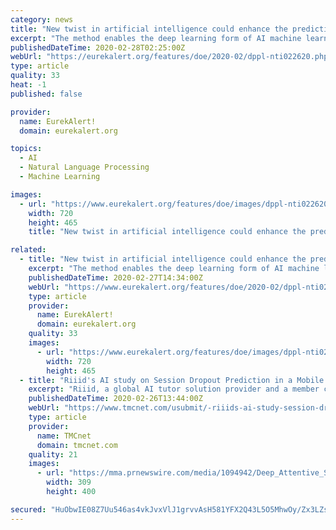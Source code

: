 ```yaml
---
category: news
title: "New twist in artificial intelligence could enhance the prediction of fusion disruptions"
excerpt: "The method enables the deep learning form of AI machine learning to predict disruptions directly from raw ... These outcomes can be anything from language translation, to facial recognition, to disruptions of fusion plasma. Learning kicks in through \"back-propagation\" when predictions go awry. \"The error is fed back through the layers to ..."
publishedDateTime: 2020-02-28T02:25:00Z
webUrl: "https://eurekalert.org/features/doe/2020-02/dppl-nti022620.php"
type: article
quality: 33
heat: -1
published: false

provider:
  name: EurekAlert!
  domain: eurekalert.org

topics:
  - AI
  - Natural Language Processing
  - Machine Learning

images:
  - url: "https://www.eurekalert.org/features/doe/images/dppl-nti022620.main.jpg"
    width: 720
    height: 465
    title: "New twist in artificial intelligence could enhance the prediction of fusion disruptions"

related:
  - title: "New twist in artificial intelligence could enhance the prediction of fusion disruptions"
    excerpt: "The method enables the deep learning form of AI machine learning to predict disruptions directly from raw ... These outcomes can be anything from language translation, to facial recognition, to disruptions of fusion plasma. Learning kicks in through \"back-propagation\" when predictions go awry. \"The error is fed back through the layers to ..."
    publishedDateTime: 2020-02-27T14:34:00Z
    webUrl: "https://www.eurekalert.org/features/doe/2020-02/dppl-nti022620.php"
    type: article
    provider:
      name: EurekAlert!
      domain: eurekalert.org
    quality: 33
    images:
      - url: "https://www.eurekalert.org/features/doe/images/dppl-nti022620.main.jpg"
        width: 720
        height: 465
  - title: "Riiid's AI study on Session Dropout Prediction in a Mobile Learning Environment has been accepted at CSEDU"
    excerpt: "Riiid, a global AI tutor solution provider and a member company of the Born2Global Centre, announced today that its AI research paper, entitled \"Deep Attentive Study Session Dropout Prediction in Mobile Learning Environment\", has been accepted as a full paper at CSEDU, one of the top-tier International Conferences on Computer Supported Education."
    publishedDateTime: 2020-02-26T13:44:00Z
    webUrl: "https://www.tmcnet.com/usubmit/-riiids-ai-study-session-dropout-prediction-a-mobile-/2020/02/26/9104841.htm"
    type: article
    provider:
      name: TMCnet
      domain: tmcnet.com
    quality: 21
    images:
      - url: "https://mma.prnewswire.com/media/1094942/Deep_Attentive_Study_Session.jpg"
        width: 309
        height: 400

secured: "HuObwIE08Z7Uu546as4vkJvxVlJ1grvvAsH581YFX2Q43L5O5MhwOy/Zx3LZsStTJgB1Xakr5nHwHiJDOrmRmaiBshO+18oCbaOgrCVk1CQsGfCnJhpQy8oOZdGrfftqx0gSKiqvw2ljGhxnqdrVZlzVHCEcbRx0jsUBnLfVA/mLoUTYxWiYzQLUIly6zX94OuyhTJGeMhQQqVYmWfRzZ0cwZRGLgrAK8qDhZ6rpfJ9SIxRi4DZ4LJ1w9FuZyOoGCyWLMWyv0m23Lxdf8PK1UuB0alcKBy2MoUaS4Beu9x/wzkauV3uTcbKWuobRUq8p;oOqWuYR0jxzUGpCBB9BaXw=="
---
```


